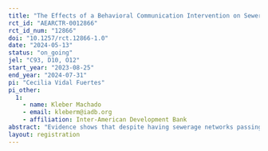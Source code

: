 ```yaml
---
title: "The Effects of a Behavioral Communication Intervention on Sewerage Connection in Paraguay"
rct_id: "AEARCTR-0012866"
rct_id_num: "12866"
doi: "10.1257/rct.12866-1.0"
date: "2024-05-13"
status: "on_going"
jel: "C93, D10, O12"
start_year: "2023-08-25"
end_year: "2024-07-31"
pi: "Cecilia Vidal Fuertes"
pi_other:
  1:
    - name: Kleber Machado
    - email: kleberm@iadb.org
    - affiliation: Inter-American Development Bank
abstract: "Evidence shows that despite having sewerage networks passing in front of their dwelling, a significant proportion of households in Latin America and the Caribbean remain unconnected to sanitation services (Sturzenegger et.al. 2020). In a context where countries are making considerable investment in expanding sanitation infrastructure, this lack of uptake results in inefficiencies, including missed health and environmental benefits, operational challenges, and reduced financial sustainability for service providers. To address this issue, governments and service providers are implementing initiatives to encourage household connections. However, evidence on effective strategies remains limited. This study aims to assess the effectiveness of a behaviorally informed communication intervention to incentivize sewerage connection in the city of Fernando de la Mora, Paraguay. The intervention targets capability and motivation barriers to connecting, such as limited knowledge of -and perceived difficulties in- the connection process. It comprises a) printed communication material delivered through household visits, and b) two rounds of follow-up SMS messages reinforcing communication messages. The first phase was implemented alongside the baseline survey between August and November of 2023. The second phase (SMS messages) is scheduled for June 2024. Using an RCT design, households were assigned to receive the intervention or not. Two follow-up surveys will be carried out over the evaluation sample (n=766 households) to assess the impact of the first phase and both phases combined. Our primary outcomes of interest include sewerage connection rates and knowledge/perceptions related to the connection process and benefits.  "
layout: registration
---
```


